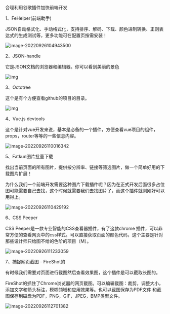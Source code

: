 合理利用谷歌插件加快前端开发

1、FeHelper(前端助手)

JSON自动格式化、手动格式化，支持排序、解码、下载、颜色进制转换、正则表达式的生成测试等，更多功能可在配置页按需安装！

![image-20220926104943500](D:\LJY\code\dataNote20221010\img\image-20220926104943500.png)

2、JSON-handle

它是JSON文档的浏览器和编辑器。你可以看到美丽的景色

![img](https://extension.extfans.com/images-v2/iahnhfdhidomcpggpaimmmahffihkfnj/screenshot/zh-CN/1.png?t=1645871526474)

3、Octotree

这个是有个方便查看github的项目的目录。

![img](https://extension.extfans.com/images-v2/bkhaagjahfmjljalopjnoealnfndnagc/screenshot/zh-CN/0.png?t=1647931579371)

4、Vue.js devtools

这个是针对vue开发来说，基本是必备的一个插件，方便查看vue项目的组件，props，router等等的一些信息内容。

![image-20220926110016342](D:\LJY\code\dataNote20221010\img\image-20220926110016342.png)

5、Fatkun图片批量下载

找出当前页面的所有图片，提供按分辨率、链接等筛选图片，做一个简单好用的下载图片扩展！

为什么我们一个前端开发需要这种图片下载插件呢？因为在正式开发后面很多占位图可能需要自己去找，这个时候就需要我们去找图片了，而这个插件就刚刚好可以用得上。

![image-20220926110429192](D:\LJY\code\dataNote20221010\img\image-20220926110429192.png)

6、CSS Peeper

CSS Peeper是一款专业智能的CSS查看器插件，有了这款chrome 插件，可以非常方便的查看网页中的css样式。可以直接获取页面的颜色代码，这个主要是针对那些设计师只给图不给的色阶的项目（M）。

![image-20220926111233059](D:\LJY\code\dataNote20221010\img\image-20220926111233059.png)

7、捕捉网页截图 - FireShot的

有时候我们需要对页面进行截图然后查看效果图，这个插件是可以截取长图的。

FireShot的抓住了Chrome浏览器的网页截图。可以编辑截图：裁剪，调整大小，添加文字和箭头标注，模糊领域和应用效果等。也可以截图保存为PDF文件 和截图保存到磁盘为PDF，PNG，GIF，JPEG，BMP类型文件。

![image-20220926112701382](D:\LJY\code\dataNote20221010\img\image-20220926112701382.png)